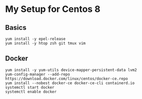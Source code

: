 # My Setup for Centos 8

## Basics

    yum install -y epel-release
    yum install -y htop zsh git tmux vim

## Docker

    yum install -y yum-utils device-mapper-persistent-data lvm2
    yum-config-manager --add-repo https://download.docker.com/linux/centos/docker-ce.repo
    yum install --nobest docker-ce docker-ce-cli containerd.io
    systemctl start docker
    systemctl enable docker
